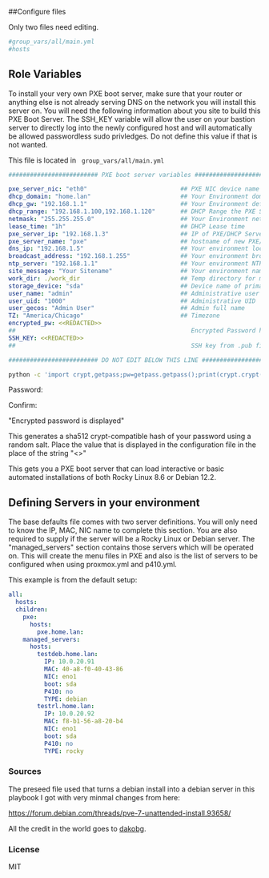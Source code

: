 ##Configure files

Only two files need editing.

```bash
#group_vars/all/main.yml
#hosts
```
## Role Variables

To install your very own PXE boot server, make sure that your router  or anything else is not already serving DNS on the network you will install this server on.  You will need the following information about you site to build this PXE Boot Server. The SSH_KEY variable will allow the user on your bastion server to directly log into the newly configured host and will automatically be allowed passwordless sudo privledges. Do not define this value if that is not wanted.

This file is located in 
``` group_vars/all/main.yml```

```yaml
######################### PXE boot server variables #########################

pxe_server_nic: "eth0"                          ## PXE NIC device name
dhcp_domain: "home.lan"                         ## Your Environment domain name
dhcp_gw: "192.168.1.1"                          ## Your Environment default gateway
dhcp_range: "192.168.1.100,192.168.1.120"       ## DHCP Range the PXE Server will manage
netmask: "255.255.255.0"                        ## Your Environment netmask
lease_time: "1h"                                ## DHCP Lease time
pxe_server_ip: "192.168.1.3"                    ## IP of PXE/DHCP Server to install to
pxe_server_name: "pxe"                          ## hostname of new PXE/DHCP server
dns_ip: "192.168.1.5"                           ## Your environment local DNS server
broadcast_address: "192.168.1.255"              ## Your environment broadcast address
ntp_server: "192.168.1.1"                       ## Your environment NTP server
site_message: "Your Sitename"                   ## Your environment name display on PXE boot menu
work_dir: ./work_dir                            ## Temp directory for moving bootstrap files
storage_device: "sda"                           ## Device name of primary boot on PXE server
user_name: "admin"                              ## Administrative user name
user_uid: "1000"                                ## Administrative UID
user_gecos: "Admin User"                        ## Admin full name
TZ: "America/Chicago"                           ## Timezone
encrypted_pw: <<REDACTED>>
##                                                 Encrypted Password hash. Follow README instructions to generate
SSH_KEY: <<REDACTED>>
##                                                 SSH key from .pub file in admin user home directory

######################### DO NOT EDIT BELOW THIS LINE #########################

```
```bash
python -c 'import crypt,getpass;pw=getpass.getpass();print(crypt.crypt(pw) if (pw==getpass.getpass("Confirm: ")) else exit())'
```
Password:

Confirm:

"Encrypted password is displayed"

This generates a sha512 crypt-compatible hash of your password using a random salt.
Place the value that is displayed in the configuration file in the place of the string "<<Redacted>>"



This gets you a PXE boot server that can load interactive or basic automated installations of both Rocky Linux 8.6 or Debian 12.2. 

## Defining Servers in your environment

The base defaults file comes with two server definitions. You will only need to know the IP, MAC, NIC name to complete this section. You are also required to supply if the server will be a Rocky Linux or Debian server.  The "managed_servers" section contains those servers which will be operated on. This will create the menu files in PXE and also is the list of servers to be configured when using proxmox.yml and p410.yml.

This example is from the default setup:

```yaml
all:
  hosts:
  children:
    pxe:
      hosts:
        pxe.home.lan:
    managed_servers:
      hosts:
        testdeb.home.lan:
          IP: 10.0.20.91
          MAC: 40-a8-f0-40-43-86
          NIC: eno1
          boot: sda
          P410: no
          TYPE: debian
        testrl.home.lan:
          IP: 10.0.20.92
          MAC: f8-b1-56-a8-20-b4
          NIC: eno1
          boot: sda
          P410: no
          TYPE: rocky
```

### Sources

The preseed file used that turns a debian install into a debian server in this playbook I got with very minmal changes from here:

https://forum.debian.com/threads/pve-7-unattended-install.93658/

All the credit in the world goes to [dakobg](https://forum.debian.com/members/dakobg.125981/).

### License

MIT
